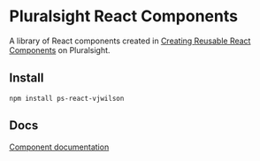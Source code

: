 # Pluralsight React Components

A library of React components created in [Creating Reusable React Components](https://app.pluralsight.com/library/courses/react-creating-reusable-components) on Pluralsight.

## Install

```
npm install ps-react-vjwilson
```
## Docs

[Component documentation](http://vjwilson.github.io/ps-react-vjwilson/)
